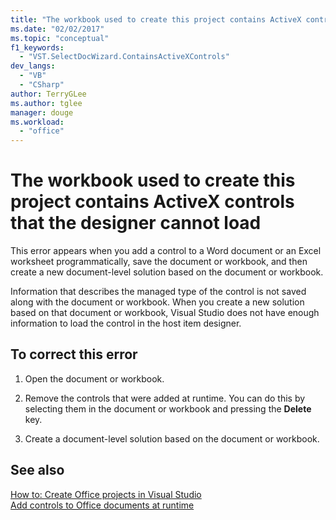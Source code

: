 ```yaml
---
title: "The workbook used to create this project contains ActiveX controls that the designer cannot load"
ms.date: "02/02/2017"
ms.topic: "conceptual"
f1_keywords: 
  - "VST.SelectDocWizard.ContainsActiveXControls"
dev_langs: 
  - "VB"
  - "CSharp"
author: TerryGLee
ms.author: tglee
manager: douge
ms.workload: 
  - "office"
---
```

# The workbook used to create this project contains ActiveX controls that the designer cannot load
  This error appears when you add a control to a Word document or an Excel worksheet programmatically, save the document or workbook, and then create a new document-level solution based on the document or workbook.  
  
 Information that describes the managed type of the control is not saved along with the document or workbook. When you create a new solution based on that document or workbook, Visual Studio does not have enough information to load the control in the host item designer.  
  
## To correct this error  
  
1.  Open the document or workbook.  
  
2.  Remove the controls that were added at runtime. You can do this by selecting them in the document or workbook and pressing the **Delete** key.  
  
3.  Create a document-level solution based on the document or workbook.  
  
## See also  
 [How to: Create Office projects in Visual Studio](../vsto/how-to-create-office-projects-in-visual-studio.md)   
 [Add controls to Office documents at runtime](../vsto/adding-controls-to-office-documents-at-run-time.md)  
